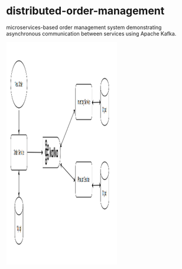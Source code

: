 # distributed-order-management
microservices-based order management system demonstrating asynchronous communication between services using Apache Kafka.

<img src="order-management/diagram.png" width="300" height="600" alt="Description of Image">
